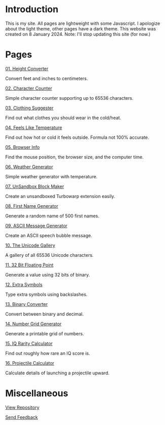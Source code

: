 # Introduction
This is my site. All pages are lightweight with some Javascript. I apologize about the light theme, other pages have a dark theme. This website was created on 8 January 2024. Note: I'll stop updating this site (for now.)

# Pages

[01. Height Converter](https://mcnole25.github.io/height-converter.html)

Convert feet and inches to centimeters.

[02. Character Counter](https://mcnole25.github.io/char-counter.html)

Simple character counter supporting up to 65536 characters.

[03. Clothing Suggester](https://mcnole25.github.io/clothing-suggester.html)

Find out what clothes you should wear in the cold/heat.

[04. Feels Like Temperature](https://mcnole25.github.io/feels-like-temp.html)

Find out how hot or cold it feels outside. Formula not 100% accurate.

[05. Browser Info](https://mcnole25.github.io/browser-info.html)

Find the mouse position, the browser size, and the computer time.

[06. Weather Generator](https://mcnole25.github.io/weather-generator.html)

Simple weather generator with temperature.

[07. UnSandbox Block Maker](https://mcnole25.github.io/unsandbox-maker.html)

Create an unsandboxed Turbowarp extension easily.

[08. First Name Generator](https://mcnole25.github.io/name-generator.html)

Generate a random name of 500 first names.

[09. ASCII Message Generator](https://mcnole25.github.io/ascii-generator.html)

Create an ASCII speech bubble message.

[10. The Unicode Gallery](https://mcnole25.github.io/unicode-gallery.html)

A gallery of all 65536 Unicode characters.

[11. 32 Bit Floating Point](https://mcnole25.github.io/floating-point.html)

Generate a value using 32 bits of binary.

[12. Extra Symbols](https://mcnole25.github.io/extra-symbols.html)

Type extra symbols using backslashes.

[13. Binary Converter](https://mcnole25.github.io/binary-converter.html)

Convert between binary and decimal.

[14. Number Grid Generator](https://mcnole25.github.io/grid-generator.html)

Generate a printable grid of numbers.

[15. IQ Rarity Calculator](https://mcnole25.github.io/iq-calculator.html)

Find out roughly how rare an IQ score is.

[16. Projectile Calculator](https://mcnole25.github.io/projectile-calculator.html)

Calculate details of launching a projectile upward.

# Miscellaneous

[View Repository](https://github.com/mcnole25/mcnole25.github.io)

[Send Feedback](https://github.com/mcnole25/mcnole25.github.io/issues/1)
